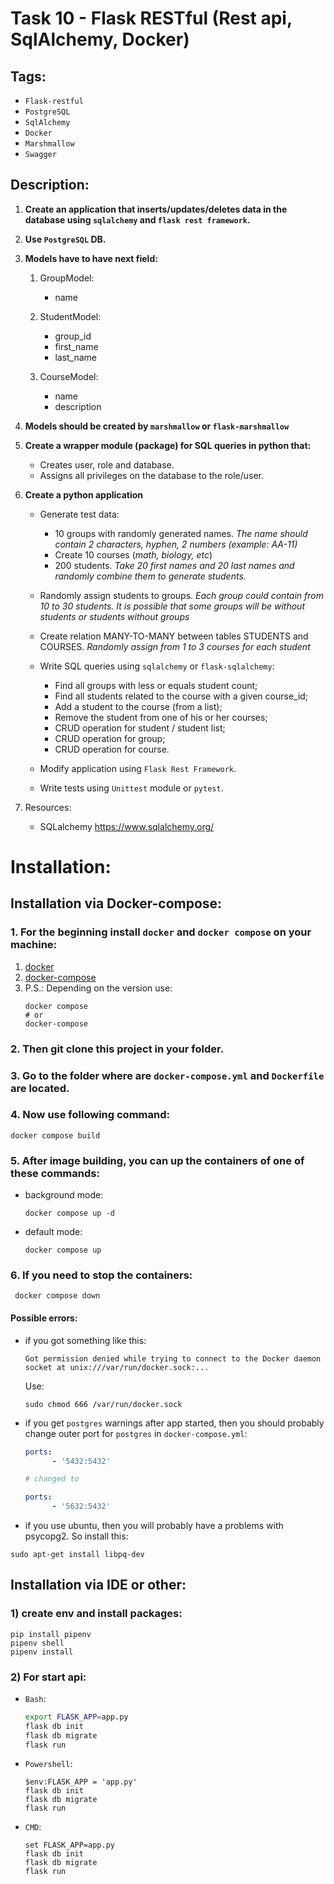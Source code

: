 # Task 10 - Flask RESTful (Rest api, SqlAlchemy, Docker) 
## Tags:

- `Flask-restful`
- `PostgreSQL`
- `SqlAlchemy`
- `Docker`
- `Marshmallow`
- `Swagger`

## Description:
1) **Create an application that inserts/updates/deletes data in the database using `sqlalchemy` and `flask rest framework`.**

2) **Use `PostgreSQL` DB.**

3) **Models have to have next field:**

   1) GroupModel:
      - name

   2) StudentModel:
      - group_id
      - first_name
      - last_name

   3) CourseModel:
      - name
      - description
4) **Models should be created by `marshmallow` or `flask-marshmallow`**
5) **Create a wrapper module (package) for SQL queries in python that:**
   - Creates user, role and database.
   - Assigns all privileges on the database to the role/user.

6) **Create a python application**
   - Generate test data:
     + 10 groups with randomly generated names. *The name should contain 2 characters, hyphen, 2 numbers (example: AA-11)*
     + Create 10 courses (*math, biology, etc*)
     + 200 students. *Take 20 first names and 20 last names and randomly combine them to generate students.*

   - Randomly assign students to groups. *Each group could contain from 10 to 30 students. It is possible that some groups will be without students or students without groups*
   - Create relation MANY-TO-MANY between tables STUDENTS and COURSES. *Randomly assign from 1 to 3 courses for each student*
   
   - Write SQL queries using `sqlalchemy` or `flask-sqlalchemy`:
     + Find all groups with less or equals student count;
     + Find all students related to the course with a given course_id;
     + Add a student to the course (from a list);
     + Remove the student from one of his or her courses;
     + CRUD operation for student / student list;
     + CRUD operation for group;
     + CRUD operation for course.

   - Modify application using `Flask Rest Framework`.
   - Write tests using `Unittest` module or `pytest`.

7) Resources:
   - SQLalchemy https://www.sqlalchemy.org/
# Installation:
## Installation via Docker-compose:
### 1. For the beginning install `docker` and `docker compose` on your machine:
1) [docker](https://docs.docker.com/engine/install/ubuntu/)
2) [docker-compose](https://docs.docker.com/compose/install/)
3) P.S.: Depending on the version use:
    ```commandline
    docker compose
    # or
    docker-compose
    ```

### 2. Then git clone this project in your folder.
### 3. Go to the folder where are `docker-compose.yml` and `Dockerfile` are located.
### 4. Now use following command:
   ```commandline
   docker compose build
   ```
### 5. After image building, you can up the containers of one of these commands:
- background mode:
   ```commandline
   docker compose up -d
   ```
- default mode:
   ```commandline
   docker compose up
   ```
### 6. If you need to stop the containers:
   ```commandline
    docker compose down
   ```

#### Possible errors:
- if you got something like this:
   ```commandline
   Got permission denied while trying to connect to the Docker daemon socket at unix:///var/run/docker.sock:...
   ```

   Use:
   ```commandline
   sudo chmod 666 /var/run/docker.sock
   ```
- if you get `postgres` warnings after app started,
then you should probably change outer port for `postgres` in `docker-compose.yml`:
   ```yaml
   ports:
         - '5432:5432'
  
   # changed to
  
   ports:
         - '5632:5432'
   ```
- if you use ubuntu, then you will probably have a problems with psycopg2.
So install this:
```commandline
sudo apt-get install libpq-dev
```
## Installation via IDE or other:
### 1) create env and install packages:
```commandline
pip install pipenv
pipenv shell
pipenv install
```

### 2) For start api:
- `Bash`:
   ```bash
   export FLASK_APP=app.py
   flask db init
   flask db migrate
   flask run
   ```
- `Powershell`:
   ```commandline
   $env:FLASK_APP = 'app.py'
   flask db init
   flask db migrate
   flask run
   ```
- `CMD`:
   ```commandline
   set FLASK_APP=app.py
   flask db init
   flask db migrate
   flask run
   ```